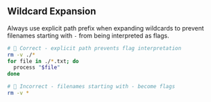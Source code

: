 ## Wildcard Expansion
Always use explicit path prefix when expanding wildcards to prevent filenames starting with `-` from being interpreted as flags.

```bash
#  Correct - explicit path prevents flag interpretation
rm -v ./*
for file in ./*.txt; do
  process "$file"
done

#  Incorrect - filenames starting with - become flags
rm -v *
```
